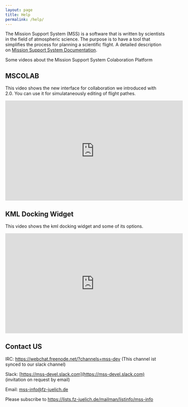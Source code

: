 ```yaml
---
layout: page
title: Help
permalink: /help/
---
```


The Mission Support System (MSS) is a software that is written by
scientists in the field of atmospheric science. The purpose is to have a
tool that simplifies the process for planning a scientific flight.
A detailed description on [Mission Support System Documentation](https://mss.readthedocs.io/en/stable/).

Some videos about the Mission Support System Colaboration Platform

## MSCOLAB

This video shows the new interface for collaboration we introduced with 2.0.
You can use it for simulataneously editing of flight pathes.

<iframe width="560" height="315" src="https://www.youtube.com/embed/eDBnULXvo7M?rel=0" frameborder="0" allowfullscreen></iframe>

## KML Docking Widget

This video shows the kml docking widget and some of its options.

<iframe width="560" height="315" src="https://www.youtube.com/embed/G4aPIRLBz9U?rel=0" frameborder="0" allowfullscreen></iframe>

<br/>

## Contact US

IRC: <https://webchat.freenode.net/?channels=mss-dev> (This channel ist synced to our slack channel)

Slack: [https://mss-devel.slack.com](https://mss-devel.slack.com) (invitation on request by email)

Email: <mss-info@fz-juelich.de>

Please subscribe to <https://lists.fz-juelich.de/mailman/listinfo/mss-info>
